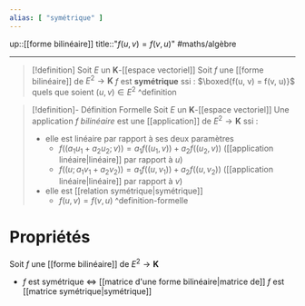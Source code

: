 ```yaml
---
alias: [ "symétrique" ]
---
```

up::[[forme bilinéaire]]
title::"$f(u, v) = f(v, u)$"
#maths/algèbre

---

> [!definition] 
> Soit $E$ un $\mathbf{K}$-[[espace vectoriel]]
> Soit $f$ une [[forme bilinéaire]] de $E^{2} \to \mathbf{K}$
> $f$ est **symétrique** ssi : $\boxed{f(u, v) = f(v, u)}$ quels que soient $(u, v) \in E^{2}$
^definition

> [!definition]- Définition Formelle
> Soit $E$ un $\mathbf{K}$-[[espace vectoriel]]
> Une application $f$ *bilinéaire* est une [[application]]  de $E^{2} \to \mathbf{K}$  ssi :
>  - elle est linéaire par rapport à ses deux paramètres
>      - $f((a_{1}u_{1} + a_{2}u_{2}; v)) = a_{1}f((u_{1}, v))+a_{2}f((u_{2}, v))$ ([[application linéaire|linéaire]] par rapport à $u$)
>      - $f((u; a_{1}v_{1}+a_{2}v_{2})) = a_{1}f((u, v_{1}))+a_{2}f((u,v_{2}))$ ([[application linéaire|linéaire]] par rapport à $v$)
>  - elle est [[relation symétrique|symétrique]]
>      - $f(u, v) = f(v, u)$
^definition-formelle

# Propriétés
Soit $f$ une [[forme bilinéaire]] de $E^{2} \to \mathbf{K}$

 - $f$ est symétrique $\iff$ [[matrice d'une forme bilinéaire|matrice de]] $f$ est [[matrice symétrique|symétrique]]
